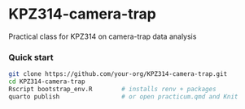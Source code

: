 # KPZ314-camera-trap
Practical class for KPZ314 on camera-trap data analysis

### Quick start

```bash
git clone https://github.com/your‑org/KPZ314-camera-trap.git
cd KPZ314-camera-trap
Rscript bootstrap_env.R        # installs renv + packages
quarto publish                 # or open practicum.qmd and Knit
```

